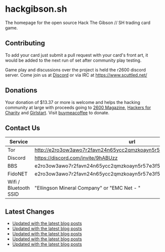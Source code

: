 # hackgibson.sh
The homepage for the open source Hack The Gibson // SH trading card game.


## Contributing

To add your card just submit a pull request with your card's front art, it would be added to the next run of set after community play testing.

Game play and discussions over the project is held the r2600 discord server. Come join us at [Discord](https://discord.com/invite/9hABUzz) or via IRC at https://www.scuttled.net/


## Donations

Your donation of $13.37 or more is welcome and helps the hacking community at large with proceeds going to [2600 Magazine](https://2600.com/), [Hackers for Charity](https://hackersforcharity.org) and [Girlstart](https://girlstart.org).  Visit [buymeacoffee](https://www.buymeacoffee.com/hackgibson.sh) to donate.


## Contact Us

Service | url
-|-
Tor | http://e2ro3ow3awo7r2favn24n65ycc2qmzkoayn5r57e3f56nvjwdcgg32ad.onion
Discord | https://discord.com/invite/9hABUzz
BBS | e2ro3ow3awo7r2favn24n65ycc2qmzkoayn5r57e3f56nvjwdcgg32ad.onion:23
FidoNET | e2ro3ow3awo7r2favn24n65ycc2qmzkoayn5r57e3f56nvjwdcgg32ad.onion:24554
Wifi / Bluetooth SSID | "Ellingson Mineral Company" or "EMC Net - <fidonet address>"

## Latest Changes
<!-- BLOG-POST-LIST:START -->
- [Updated with the latest blog posts](https://github.com/DFW2600/hackgibson.sh/commit/cca5a9c7f366c2ebe568fd19ea8e4f1da8037261)
- [Updated with the latest blog posts](https://github.com/DFW2600/hackgibson.sh/commit/250488fa859c418332b24c359120f5ea9558b480)
- [Updated with the latest blog posts](https://github.com/DFW2600/hackgibson.sh/commit/fb69f56c5ae145ef2757a2a4a465a0b5379f1392)
- [Updated with the latest blog posts](https://github.com/DFW2600/hackgibson.sh/commit/373c2862dd6a0bfb25143051588c45b81b8c5f16)
- [Updated with the latest blog posts](https://github.com/DFW2600/hackgibson.sh/commit/987d27c99f17065fa6426773dba8ac094f06d8a4)
<!-- BLOG-POST-LIST:END -->
